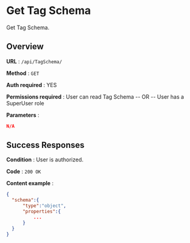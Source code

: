 # Get Tag Schema

Get Tag Schema.

## Overview

**URL** : `/api/TagSchema/`

**Method** : `GET`

**Auth required** : YES

**Permissions required** : User can read Tag Schema -- OR -- User has a SuperUser role

**Parameters** :

```json
N/A
```

## Success Responses

**Condition** : User is authorized.

**Code** : `200 OK`

**Content example** :

```json
{
  "schema":{
      "type":"object",
      "properties":{
          ...
      }
  }
}
```
